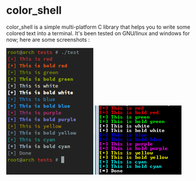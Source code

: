 # color_shell
color_shell is a simple multi-platform C library that helps you to write some
colored text into a terminal. It's been tested on GNU/linux and windows for now;
here are some screenshots :

![color_shell on GNU/linux](https://github.com/Pr3ach/color_shell/raw/master/img/color_shell_linux.png)
![color_shell on windows](https://github.com/Pr3ach/color_shell/raw/master/img/color_shell_win32.png)


